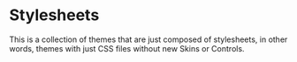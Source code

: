 # Stylesheets

This is a collection of themes that are just composed of stylesheets, in other words, themes with just CSS files without 
new Skins or Controls.